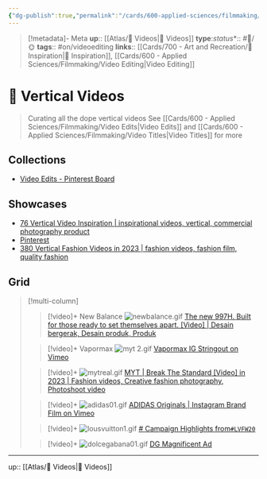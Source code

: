 ```yaml
---
{"dg-publish":true,"permalink":"/cards/600-applied-sciences/filmmaking/vertical-videos/","title":"🎥 Vertical Videos"}
---
```


> [!metadata]- Meta
> **up**:: [[Atlas/🎥 Videos\|🎥 Videos]]
> **type**:[](🎥%20Videos.md)*status**:: #📝/🌞
> **tags**::  #on/videoediting
> **links**:: [[Cards/700 - Art and Recreation/🎨 Inspiration\|🎨 Inspiration]], [[Cards/600 - Applied Sciences/Filmmaking/Video Editing\|Video Editing]]


# 🎥 Vertical Videos

> Curating all the dope vertical videos See [[Cards/600 - Applied Sciences/Filmmaking/Video Edits\|Video Edits]] and [[Cards/600 - Applied Sciences/Filmmaking/Video Titles\|Video Titles]] for more

## Collections
- [Video Edits - Pinterest Board](https://pin.it/4x2ZYbm)

## Showcases
- [76 Vertical Video Inspiration | inspirational videos, vertical, commercial photography product](https://br.pinterest.com/andreismoler/vertical-video-inspiration/)
- [Pinterest](https://br.pinterest.com/search/pins/?rs=typed&q=Fashion%20videos%20vertical)
- [380 Vertical Fashion Videos in 2023 | fashion videos, fashion film, quality fashion](https://pin.it/4eQmsR6)

## Grid
> [!multi-column] 
> > [!video]+ New Balance
> > ![newbalance.gif](/img/user/Extras/Attachments/newbalance.gif)
> >  [The new 997H. Built for those ready to set themselves apart. [Video] | Desain bergerak, Desain produk, Produk](https://br.pinterest.com/pin/161918549091447698/)
>
> > [!video]+ Vapormax
> > ![myt 2.gif](/img/user/Extras/Attachments/myt%202.gif)
> > [Vapormax IG Stringout on Vimeo](https://vimeo.com/208927157)
>
> > [!video]+
> > ![mytreal.gif](/img/user/Extras/Attachments/mytreal.gif)
> > [MYT | Break The Standard [Video] in 2023 | Fashion videos, Creative fashion photography, Photoshoot video](https://pin.it/6zxuxAy)
> 
> > [!video]+
> > ![adidas01.gif](/img/user/Extras/Attachments/adidas01.gif)
> > [ADIDAS Originals | Instagram Brand Film on Vimeo](https://vimeo.com/267501805)
>
> > [!video]+
> > ![lousvuitton1.gif](/img/user/Extras/Attachments/lousvuitton1.gif)
> > [# Campaign Highlights from`#LVFW20`](https://www.pinterest.com/pin/749216088021205212/sent/?invite_code=8a9ad35450554859abcbd447e5699d40&sender=192388352740163755&sfo=1)
> 
> > [!video]+
> > ![dolcegabana01.gif](/img/user/Extras/Attachments/dolcegabana01.gif)
> > [DG Magnificent Ad](https://www.pinterest.com/pin/245586985921784784/)
---
up:: [[Atlas/🎥 Videos\|🎥 Videos]]

